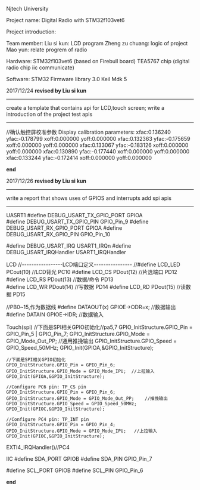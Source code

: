 
Njtech University

Project name: Digital Radio with STM32f103vet6

Project introduction: 

Team member: 
Liu si kun:       LCD program
Zheng zu chuang:  logic of project
Mao yun:          relate progrem of radio

Hardware:
STM32f103vet6 (based on Firebull board)
TEA5767 chip (digital radio chip iic communicate)

Software:
STM32 Firmware library 3.0
Keil Mdk 5


2017/12/24
**revised by Liu si kun** 
**********************************************************
create a template that contains api for LCD,touch screen;
write a introduction of the project
test apis
**********************************************************

//确认触控屏校准参数
Display calibration parameters:
xfac:0.136240   yfac:-0.178799  xoff:0.000000  yoff:0.000000
xfac:0.132363   yfac:-0.175659  xoff:0.000000  yoff:0.000000
xfac:0.133067   yfac:-0.183126  xoff:0.000000  yoff:0.000000 
xfac:0.130890   yfac:-0.177440  xoff:0.000000  yoff:0.000000 
xfac:0.133244   yfac:-0.172414  xoff:0.000000  yoff:0.000000 

**end**








2017/12/26
**revised by Liu si kun**
************************************************************
write a report that shows uses of GPIOS and interrupts
add spi apis
************************************************************

UASRT1
#define  DEBUG_USART_TX_GPIO_PORT       GPIOA   
#define  DEBUG_USART_TX_GPIO_PIN        GPIO_Pin_9
#define  DEBUG_USART_RX_GPIO_PORT       GPIOA
#define  DEBUG_USART_RX_GPIO_PIN        GPIO_Pin_10

#define  DEBUG_USART_IRQ                USART1_IRQn
#define  DEBUG_USART_IRQHandler         USART1_IRQHandler

LCD
//-----------------LCD端口定义---------------- 
//#define	LCD_LED PCout(10) //LCD背光    		 PC10
#define	LCD_CS	PDout(12)  //片选端口  	     PD12
#define	LCD_RS	PDout(13)  //数据/命令       PD13	   
#define	LCD_WR	PDout(14)  //写数据			 PD14
#define	LCD_RD	PDout(15)  //读数据			 PD15
								    
//PB0~15,作为数据线
#define DATAOUT(x) GPIOE->ODR=x; //数据输出	
#define DATAIN     GPIOE->IDR;   //数据输入   

Touch(spi)
//下面是SPI相关GPIO初始化//pa5,7
	GPIO_InitStructure.GPIO_Pin = GPIO_Pin_5 | GPIO_Pin_7;
	GPIO_InitStructure.GPIO_Mode = GPIO_Mode_Out_PP;  //通用推挽输出
	GPIO_InitStructure.GPIO_Speed = GPIO_Speed_50MHz;
	GPIO_Init(GPIOA,&GPIO_InitStructure);

	//下面是SPI相关GPIO初始化
	GPIO_InitStructure.GPIO_Pin = GPIO_Pin_6;
	GPIO_InitStructure.GPIO_Mode = GPIO_Mode_IPU;  //上拉输入
	GPIO_Init(GPIOA,&GPIO_InitStructure);

	//Configure PC6 pin: TP_CS pin 
	GPIO_InitStructure.GPIO_Pin = GPIO_Pin_6; 
	GPIO_InitStructure.GPIO_Mode = GPIO_Mode_Out_PP; 	//推挽输出
	GPIO_InitStructure.GPIO_Speed = GPIO_Speed_50MHz; 
	GPIO_Init(GPIOC,&GPIO_InitStructure);

	//Configure PC4 pin: TP_INT pin 
	GPIO_InitStructure.GPIO_Pin = GPIO_Pin_4; 
	GPIO_InitStructure.GPIO_Mode = GPIO_Mode_IPU; 	//上拉输入
	GPIO_Init(GPIOC,&GPIO_InitStructure);
	
EXTI4_IRQHandler()//PC4

IIC
#define SDA_PORT        GPIOB
#define SDA_PIN         GPIO_Pin_7

#define SCL_PORT        GPIOB
#define SCL_PIN         GPIO_Pin_6

**end**




